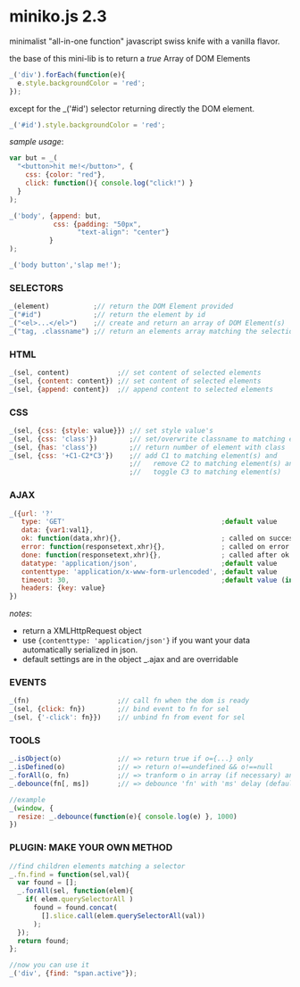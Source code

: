 miniko.js 2.3
=============

minimalist "all-in-one function" javascript swiss knife with a vanilla flavor.  

the base of this mini-lib is to return a *true* Array of DOM Elements
```js
_('div').forEach(function(e){
  e.style.backgroundColor = 'red';
});
```
except for the _('#id') selector returning directly the DOM element.
```js
_('#id').style.backgroundColor = 'red';
```


*sample usage*:
```js
var but = _(
  "<button>hit me!</button>", {
    css: {color: "red"},
    click: function(){ console.log("click!") }
  }
);

_('body', {append: but,
           css: {padding: "50px",
                 "text-align": "center"}
          }
);

_('body button','slap me!');

```

### SELECTORS

```js
_(element)           ;// return the DOM Element provided
_("#id")             ;// return the element by id
_("<el>...</el>")    ;// create and return an array of DOM Element(s)
_("tag, .classname") ;// return an elements array matching the selection
```

### HTML

```js
_(sel, content)            ;// set content of selected elements
_(sel, {content: content}) ;// set content of selected elements
_(sel, {append: content})  ;// append content to selected elements
```

### CSS

```js
_(sel, {css: {style: value}}) ;// set style value's
_(sel, {css: 'class'})        ;// set/overwrite classname to matching element(s)
_(sel, {has: 'class'})        ;// return number of element with class
_(sel, {css: '+C1-C2*C3'})    ;// add C1 to matching element(s) and
                              ;//   remove C2 to matching element(s) and
                              ;//   toggle C3 to matching element(s)
```

### AJAX

```js
_({url: '?'
   type: 'GET'                                       ;default value       
   data: {var1:val1},
   ok: function(data,xhr){},                         ; called on success
   error: function(responsetext,xhr){},              ; called on error
   done: function(responsetext,xhr){},               ; called after ok or error
   datatype: 'application/json',                     ;default value
   contenttype: 'application/x-www-form-urlencoded', ;default value
   timeout: 30,                                      ;default value (in seconds)
   headers: {key: value}
})
```

*notes*:
- return a XMLHttpRequest object
- use `{contenttype: 'application/json'}` if you want your data automatically serialized in json.
- default settings are in the object _.ajax and are overridable
  
### EVENTS

```js
_(fn)                      ;// call fn when the dom is ready
_(sel, {click: fn})        ;// bind event to fn for sel
_(sel, {'-click': fn}})    ;// unbind fn from event for sel
```

### TOOLS

```js
_.isObject(o)              ;// => return true if o={...} only
_.isDefined(o)             ;// => return o!==undefined && o!==null
_.forAll(o, fn)            ;// => tranform o in array (if necessary) and apply a forEach(fn)
_.debounce(fn[, ms])       ;// => debounce 'fn' with 'ms' delay (default delay=200ms)

//example
_(window, {
  resize: _.debounce(function(e){ console.log(e) }, 1000)
})
```

### PLUGIN: MAKE YOUR OWN METHOD


```js
//find children elements matching a selector
_.fn.find = function(sel,val){
  var found = [];
  _.forAll(sel, function(elem){
    if( elem.querySelectorAll )
      found = found.concat(
        [].slice.call(elem.querySelectorAll(val))
      );
  });
  return found;
};

//now you can use it
_('div', {find: "span.active"});
```